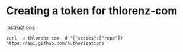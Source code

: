 # Creating a token for thlorenz-com

[instructions](https://help.github.com/articles/creating-an-oauth-token-for-command-line-use)

    curl -u thlorenz-com -d '{"scopes":["repo"]}'  https://api.github.com/authorizations
